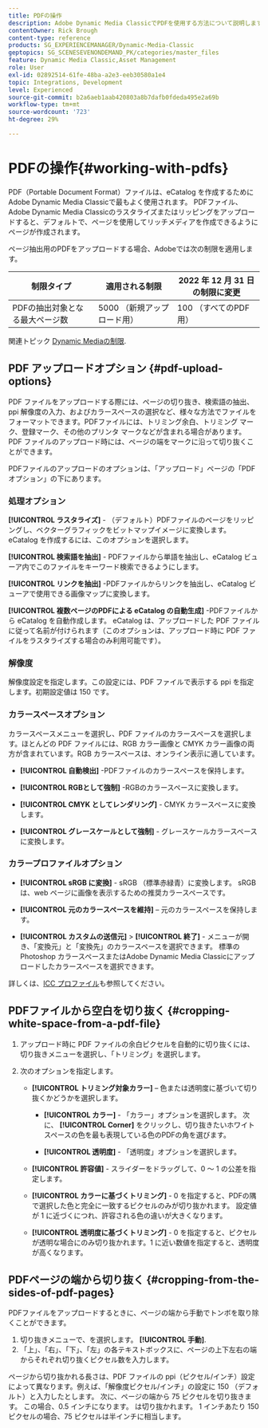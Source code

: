 ```yaml
---
title: PDFの操作
description: Adobe Dynamic Media ClassicでPDFを使用する方法について説明します。
contentOwner: Rick Brough
content-type: reference
products: SG_EXPERIENCEMANAGER/Dynamic-Media-Classic
geptopics: SG_SCENESEVENONDEMAND_PK/categories/master_files
feature: Dynamic Media Classic,Asset Management
role: User
exl-id: 02892514-61fe-48ba-a2e3-eeb30580a1e4
topic: Integrations, Development
level: Experienced
source-git-commit: b2a6aeb1aab420803a8b7dafb0fdeda495e2a69b
workflow-type: tm+mt
source-wordcount: '723'
ht-degree: 29%

---
```


# PDFの操作{#working-with-pdfs}

PDF（Portable Document Format）ファイルは、eCatalog を作成するためにAdobe Dynamic Media Classicで最もよく使用されます。 PDFファイル、Adobe Dynamic Media Classicのラスタライズまたはリッピングをアップロードすると、デフォルトで、ページを使用してリッチメディアを作成できるようにページが作成されます。

ページ抽出用のPDFをアップロードする場合、Adobeでは次の制限を適用します。

| 制限タイプ | 適用される制限 | 2022 年 12 月 31 日の制限に変更 |
| --- | --- | --- |
| PDFの抽出対象となる最大ページ数 | 5000 （新規アップロード用） | 100 （すべてのPDF用） |

関連トピック [Dynamic Mediaの制限](/help/using/limitations.md).

## PDF アップロードオプション {#pdf-upload-options}

PDF ファイルをアップロードする際には、ページの切り抜き、検索語の抽出、ppi 解像度の入力、およびカラースペースの選択など、様々な方法でファイルをフォーマットできます。PDFファイルには、トリミング余白、トリミング マーク、登録マーク、その他のプリンタ マークなどが含まれる場合があります。 PDF ファイルのアップロード時には、ページの端をマークに沿って切り抜くことができます。

PDFファイルのアップロードのオプションは、「アップロード」ページの「PDFオプション」の下にあります。

### 処理オプション

**[!UICONTROL ラスタライズ]** - （デフォルト）PDFファイルのページをリッピングし、ベクターグラフィックをビットマップイメージに変換します。 eCatalog を作成するには、このオプションを選択します。

**[!UICONTROL 検索語を抽出]** - PDFファイルから単語を抽出し、eCatalog ビューア内でこのファイルをキーワード検索できるようにします。

**[!UICONTROL リンクを抽出]** -PDFファイルからリンクを抽出し、eCatalog ビューアで使用できる画像マップに変換します。

**[!UICONTROL 複数ページのPDFによる eCatalog の自動生成]** -PDFファイルから eCatalog を自動作成します。 eCatalog は、アップロードした PDF ファイルに従って名前が付けられます（このオプションは、アップロード時に PDF ファイルをラスタライズする場合のみ利用可能です）。

### 解像度

解像度設定を指定します。この設定には、PDF ファイルで表示する ppi を指定します。初期設定値は 150 です。

### カラースペースオプション

カラースペースメニューを選択し、PDF ファイルのカラースペースを選択します。ほとんどの PDF ファイルには、RGB カラー画像と CMYK カラー画像の両方が含まれています。RGB カラースペースは、オンライン表示に適しています。

* **[!UICONTROL 自動検出]** -PDFファイルのカラースペースを保持します。

* **[!UICONTROL RGBとして強制]** -RGBのカラースペースに変換します。

* **[!UICONTROL CMYK としてレンダリング]** - CMYK カラースペースに変換します。

* **[!UICONTROL グレースケールとして強制]** - グレースケールカラースペースに変換します。

### カラープロファイルオプション

* **[!UICONTROL sRGB に変換]** - sRGB （標準赤緑青）に変換します。 sRGB は、web ページに画像を表示するための推奨カラースペースです。

* **[!UICONTROL 元のカラースペースを維持]**  – 元のカラースペースを保持します。

* **[!UICONTROL カスタムの送信元]** > **[!UICONTROL 終了]** - メニューが開き、「変換元」と「変換先」のカラースペースを選択できます。 標準のPhotoshop カラースペースまたはAdobe Dynamic Media Classicにアップロードしたカラースペースを選択できます。

詳しくは、[ICC プロファイル](/help/using/icc-profiles.md#icc_profiles)も参照してください。

## PDFファイルから空白を切り抜く {#cropping-white-space-from-a-pdf-file}

1. アップロード時に PDF ファイルの余白ピクセルを自動的に切り抜くには、切り抜きメニューを選択し、「トリミング」を選択します。
1. 次のオプションを指定します。

   * **[!UICONTROL トリミング対象カラー]**  – 色または透明度に基づいて切り抜くかどうかを選択します。

      * **[!UICONTROL カラー]** - 「カラー」オプションを選択します。 次に、 **[!UICONTROL Corner]** をクリックし、切り抜きたいホワイトスペースの色を最も表現している色のPDFの角を選びます。

      * **[!UICONTROL 透明度]** - 「透明度」オプションを選択します。

   * **[!UICONTROL 許容値]** - スライダーをドラッグして、0 ～ 1 の公差を指定します。

   * **[!UICONTROL カラーに基づくトリミング]** - 0 を指定すると、PDFの隅で選択した色と完全に一致するピクセルのみが切り抜かれます。 設定値が 1 に近づくにつれ、許容される色の違いが大きくなります。

   * **[!UICONTROL 透明度に基づくトリミング]** - 0 を指定すると、ピクセルが透明な場合にのみ切り抜かれます。1 に近い数値を指定すると、透明度が高くなります。

## PDFページの端から切り抜く {#cropping-from-the-sides-of-pdf-pages}

PDFファイルをアップロードするときに、ページの端から手動でトンボを取り除くことができます。

1. 切り抜きメニューで、を選択します。 **[!UICONTROL 手動]**.
1. 「上」、「右」、「下」、「左」の各テキストボックスに、ページの上下左右の端からそれぞれ切り抜くピクセル数を入力します。

ページから切り抜かれる長さは、PDF ファイルの ppi（ピクセル/インチ）設定によって異なります。例えば、「解像度ピクセル/インチ」の設定に 150 （デフォルト）と入力したとします。 次に、ページの端から 75 ピクセルを切り抜きます。 この場合、0.5 インチになります。 は切り抜かれます。 1 インチあたり 150 ピクセルの場合、75 ピクセルは半インチに相当します。
